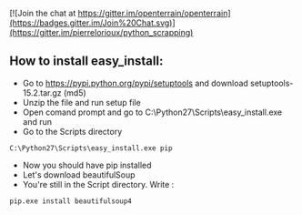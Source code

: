 [![Join the chat at https://gitter.im/openterrain/openterrain](https://badges.gitter.im/Join%20Chat.svg)](https://gitter.im/pierrelorioux/python_scrapping)

## How to install easy_install:
* Go to  https://pypi.python.org/pypi/setuptools and download setuptools-15.2.tar.gz (md5) 
* Unzip the file and run setup file 
* Open comand prompt and go to C:\Python27\Scripts\easy_install.exe  and run
* Go to the Scripts directory
``` 
C:\Python27\Scripts\easy_install.exe pip
```
* Now you should have pip installed
* Let's download beautifulSoup
* You're still in the Script directory. Write :
```
pip.exe install beautifulsoup4
```
